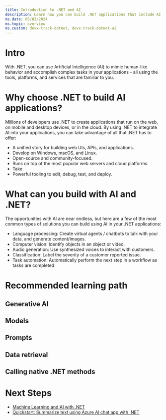 ```yaml
---
title: Introduction to .NET and AI
description: Learn how you can build .NET applications that include AI features.
ms.date: 05/02/2024
ms.topic: overview
ms.custom: devx-track-dotnet, devx-track-dotnet-ai
---
```


# Intro

With .NET, you can use Artificial Intelligence (AI) to mimic human-like behavior and accomplish complex tasks in your applications - all using the tools, platforms, and services that are familiar to you.

# Why choose .NET to build AI applications?

Millions of developers use .NET to create applications that run on the web, on mobile and desktop devices, or in the cloud. By using .NET to integrate AI into your applications, you can take advantage of all that .NET has to offer:

* A unified story for building web UIs, APIs, and applications.
* Develop on Windows, macOS, and Linux.
* Open-source and community-focused.
* Runs on top of the most popular web servers and cloud platforms.
* Take 
* Powerful tooling to edit, debug, test, and deploy.

# What can you build with AI and .NET?

The opportunities with AI are near endless, but here are a few of the most common types of solutions you can build using AI in your .NET applications:

* Language processing: Create virtual agents / chatbots to talk with your data, and generate content/images.
* Computer vision: Identify objects in an object or video.
* Audio generation: Use synthesized voices to interact with customers.
* Classification: Label the severity of a customer reported issue.
* Task automation: Automatically perform the next step in a workflow as tasks are completed.

# Recommended learning path

## Generative AI
## Models
## Prompts
## Data retrieval
## Calling native .NET methods

# Next Steps

- [Machine Learning and AI with .NET](/shows/machine-learning-and-ai-with-dotnet-for-beginners)
- [Quickstart: Summarize text using Azure AI chat app with .NET](/dotnet/ai/quickstarts/quickstart-openai-summarize-text)
